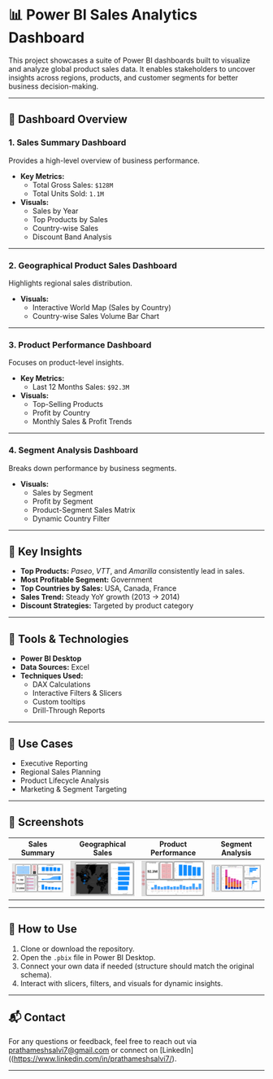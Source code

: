 # 📊 Power BI Sales Analytics Dashboard

This project showcases a suite of Power BI dashboards built to visualize and analyze global product sales data. It enables stakeholders to uncover insights across regions, products, and customer segments for better business decision-making.

---

## 📁 Dashboard Overview

### 1. **Sales Summary Dashboard**
Provides a high-level overview of business performance.
- **Key Metrics:**
  - Total Gross Sales: `$128M`
  - Total Units Sold: `1.1M`
- **Visuals:**
  - Sales by Year
  - Top Products by Sales
  - Country-wise Sales
  - Discount Band Analysis

---

### 2. **Geographical Product Sales Dashboard**
Highlights regional sales distribution.
- **Visuals:**
  - Interactive World Map (Sales by Country)
  - Country-wise Sales Volume Bar Chart

---

### 3. **Product Performance Dashboard**
Focuses on product-level insights.
- **Key Metrics:**
  - Last 12 Months Sales: `$92.3M`
- **Visuals:**
  - Top-Selling Products
  - Profit by Country
  - Monthly Sales & Profit Trends

---

### 4. **Segment Analysis Dashboard**
Breaks down performance by business segments.
- **Visuals:**
  - Sales by Segment
  - Profit by Segment
  - Product-Segment Sales Matrix
  - Dynamic Country Filter

---

## 🧠 Key Insights
- **Top Products:** *Paseo*, *VTT*, and *Amarilla* consistently lead in sales.
- **Most Profitable Segment:** Government
- **Top Countries by Sales:** USA, Canada, France
- **Sales Trend:** Steady YoY growth (2013 → 2014)
- **Discount Strategies:** Targeted by product category

---

## 🔧 Tools & Technologies
- **Power BI Desktop**
- **Data Sources:** Excel
- **Techniques Used:** 
  - DAX Calculations
  - Interactive Filters & Slicers
  - Custom tooltips
  - Drill-Through Reports

---

## 🚀 Use Cases
- Executive Reporting
- Regional Sales Planning
- Product Lifecycle Analysis
- Marketing & Segment Targeting

---

## 📸 Screenshots

| Sales Summary | Geographical Sales | Product Performance | Segment Analysis |
|---------------|--------------------|----------------------|------------------|
| ![Sales Summary](images/sales_summary.png) | ![Geo Sales](images/geographical_product_sales.png) | ![Product Performance](images/product_performance.png) | ![Segment Analysis](images/segment_analysis.png) |

---

## 📂 How to Use
1. Clone or download the repository.
2. Open the `.pbix` file in Power BI Desktop.
3. Connect your own data if needed (structure should match the original schema).
4. Interact with slicers, filters, and visuals for dynamic insights.

---

## 📬 Contact
For any questions or feedback, feel free to reach out via prathameshsalvi7@gmail.com or connect on [LinkedIn]((https://www.linkedin.com/in/prathameshsalvi7/).

---
